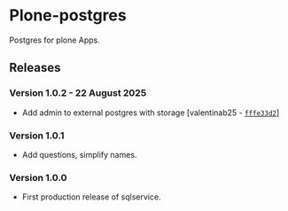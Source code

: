 # Plone-postgres

Postgres for plone Apps.

## Releases

### Version 1.0.2 - 22 August 2025
- Add admin to external postgres with storage [valentinab25 - [`fffe33d2`](https://github.com/eea/helm-charts/commit/fffe33d25b32d158a5cca392a9737e90418fac6e)]


### Version 1.0.1
- Add questions, simplify names.

### Version 1.0.0
- First production release of sqlservice.

